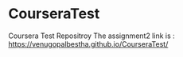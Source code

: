 # CourseraTest
Coursera Test Repositroy
The assignment2 link is : https://venugopalbestha.github.io/CourseraTest/
